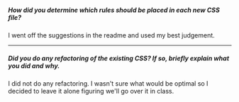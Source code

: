 ##### How did you determine which rules should be placed in each new CSS file?

I went off the suggestions in the readme and used my best judgement. 

---

##### Did you do any refactoring of the existing CSS? If so, briefly explain what you did and why.

I did not do any refactoring. I wasn't sure what would be optimal so I decided to leave it alone figuring we'll go over it in class. 
